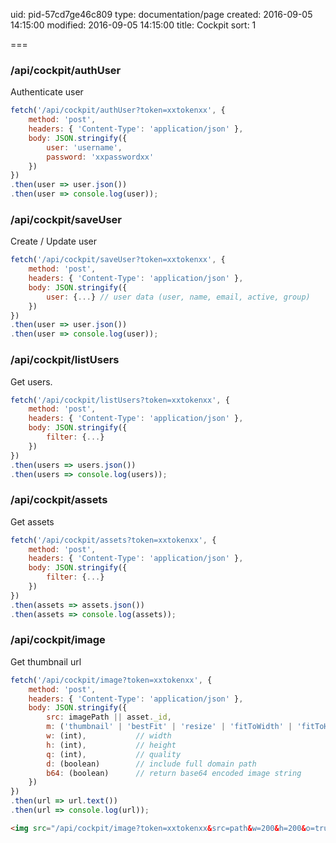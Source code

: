 uid: pid-57cd7ge46c809
type: documentation/page
created: 2016-09-05 14:15:00
modified: 2016-09-05 14:15:00
title: Cockpit
sort: 1

===


### /api/cockpit/authUser

Authenticate user

```javascript
fetch('/api/cockpit/authUser?token=xxtokenxx', {
    method: 'post',
    headers: { 'Content-Type': 'application/json' },
    body: JSON.stringify({
        user: 'username',
        password: 'xxpasswordxx'
    })
})
.then(user => user.json())
.then(user => console.log(user));
```

### /api/cockpit/saveUser

Create / Update user

```javascript
fetch('/api/cockpit/saveUser?token=xxtokenxx', {
    method: 'post',
    headers: { 'Content-Type': 'application/json' },
    body: JSON.stringify({
        user: {...} // user data (user, name, email, active, group)
    })
})
.then(user => user.json())
.then(user => console.log(user));
```

### /api/cockpit/listUsers

Get users.

```javascript
fetch('/api/cockpit/listUsers?token=xxtokenxx', {
    method: 'post',
    headers: { 'Content-Type': 'application/json' },
    body: JSON.stringify({
        filter: {...}
    })
})
.then(users => users.json())
.then(users => console.log(users));
```

### /api/cockpit/assets

Get assets

```javascript
fetch('/api/cockpit/assets?token=xxtokenxx', {
    method: 'post',
    headers: { 'Content-Type': 'application/json' },
    body: JSON.stringify({
        filter: {...}
    })
})
.then(assets => assets.json())
.then(assets => console.log(assets));
```

### /api/cockpit/image

Get thumbnail url

```javascript
fetch('/api/cockpit/image?token=xxtokenxx', {
    method: 'post',
    headers: { 'Content-Type': 'application/json' },
    body: JSON.stringify({
        src: imagePath || asset._id,
        m: ('thumbnail' | 'bestFit' | 'resize' | 'fitToWidth' | 'fitToHeight'),
        w: (int),           // width
        h: (int),           // height
        q: (int),           // quality
        d: (boolean)        // include full domain path
        b64: (boolean)      // return base64 encoded image string
    })
})
.then(url => url.text())
.then(url => console.log(url));
```

```html
<img src="/api/cockpit/image?token=xxtokenxx&src=path&w=200&h=200&o=true">
```
